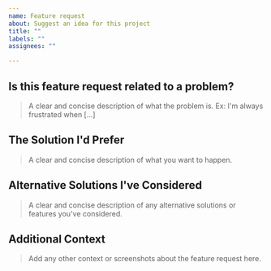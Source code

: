 ```yaml
---
name: Feature request
about: Suggest an idea for this project
title: ""
labels: ""
assignees: ""

---
```


## Is this feature request related to a problem?
> A clear and concise description of what the problem is. Ex: I'm always frustrated when [...]

## The Solution I'd Prefer
> A clear and concise description of what you want to happen.

## Alternative Solutions I've Considered
> A clear and concise description of any alternative solutions or features you've considered.

## Additional Context
> Add any other context or screenshots about the feature request here.
